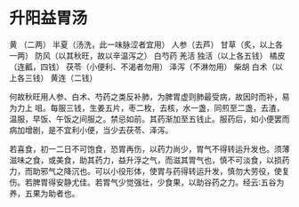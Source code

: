 # 升阳益胃汤



黄 （二两） 半夏（汤洗，此一味脉涩者宜用） 人参（去芦） 甘草（炙，以上各一两） 防风（以其秋旺，故以辛温泻之） 白芍药 羌活 独活（以上各五钱） 橘皮（连瓤，四钱） 茯苓（小便利、不渴者勿用） 泽泻（不淋勿用） 柴胡 白术（以上各三钱） 黄连（二钱）

何故秋旺用人参、白术、芍药之类反补肺，为脾胃虚则肺最受病，故因时而补，易为力上 咀。每服三钱，生姜五片，枣二枚，去核，水一盏，同煎至二盏，去渣，温服，早饭、午饭之间服之。禁忌如前。其药渐加至五钱止。服药后，如小便罢而病加增剧，是不宜利小便，当少去茯苓、泽泻。

若喜食，初一二日不可饱食，恐胃再伤，以药力尚少，胃气不得转运升发也。须薄滋味之食，或美食，助其药力，益升浮之气，而滋其胃气也，慎不可淡食，以损药力，而助邪气之降沉也。可以小役形体，使胃与药得转运升发，慎勿大劳役，使复伤。若脾胃得安静尤佳。若胃气少觉强壮，少食果，以助谷药之力。经云∶五谷为养，五果为助者也。